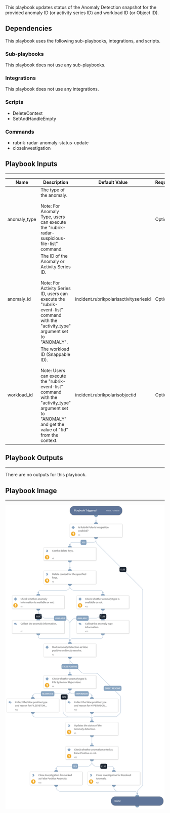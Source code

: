This playbook updates status of the Anomaly Detection snapshot for the provided anomaly ID (or activity series ID) and workload ID (or Object ID).

## Dependencies

This playbook uses the following sub-playbooks, integrations, and scripts.

### Sub-playbooks

This playbook does not use any sub-playbooks.

### Integrations

This playbook does not use any integrations.

### Scripts

* DeleteContext
* SetAndHandleEmpty

### Commands

* rubrik-radar-anomaly-status-update
* closeInvestigation

## Playbook Inputs

---

| **Name** | **Description** | **Default Value** | **Required** |
| --- | --- | --- | --- |
| anomaly_type | The type of the anomaly.<br/><br/>Note: For Anomaly Type, users can execute the "rubrik-radar-suspicious-file-list" command. |  | Optional |
| anomaly_id | The ID of the Anomaly or Activity Series ID.<br/><br/>Note: For Activity Series ID, users can execute the "rubrik-event-list" command with the "activity_type" argument set to "ANOMALY". | incident.rubrikpolarisactivityseriesid | Optional |
| workload_id | The workload ID \(Snappable ID\).<br/><br/>Note: Users can execute the "rubrik-event-list" command with the "activity_type" argument set to "ANOMALY" and get the value of "fid" from the context. | incident.rubrikpolarisobjectid | Optional |

## Playbook Outputs

---
There are no outputs for this playbook.

## Playbook Image

---

![Rubrik Update Anomaly Status- Rubrik Security Cloud](../doc_files/Rubrik_Update_Anomaly_Status-_Rubrik_Security_Cloud.png)
